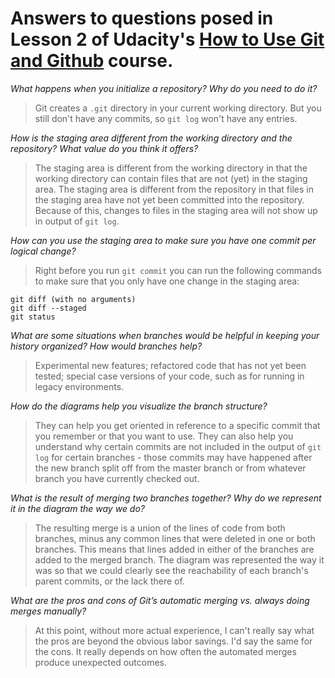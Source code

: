 # Answers to questions posed in Lesson 2 of Udacity's [How to Use Git and Github][1] course.

*What happens when you initialize a repository? Why do you need to do it?*

> Git creates a `.git` directory in your current working directory. But you still don't have any commits, so `git log` won't have any entries.

*How is the staging area different from the working directory and the
repository? What value do you think it offers?*

 >The staging area is different from the working directory in that the working
directory can contain files that are not (yet) in the staging area. The staging area is different from the repository in that files in the staging area have not yet been committed into the repository. Because of this, changes to files in the staging area will not show up in output of `git log`.

*How can you use the staging area to make sure you have one commit per logical change?*

>Right before you run `git commit` you can run the following commands to make sure that you only have one change in the staging area:

    git diff (with no arguments)
    git diff --staged
    git status

*What are some situations when branches would be helpful in keeping your
history organized? How would branches help?*

>Experimental new features; refactored code that has not yet been tested;
special case versions of your code, such as for running in legacy environments.

*How do the diagrams help you visualize the branch structure?*

>They can help you get oriented in reference to a specific commit that you remember or that you want to use. They can also help you understand why certain commits are not included in the output of `git log` for certain branches - those commits may have happened after the new branch split off from the master branch or from whatever branch you have currently checked out.

*What is the result of merging two branches together? Why do we represent it in the diagram the way we do?*

>The resulting merge is a union of the lines of code from both branches, minus any common lines that were deleted in one or both branches. This means that lines added in either of the branches are added to the merged branch. The diagram was represented the way it was so that we could clearly see the reachability of each branch's parent commits, or the lack there of.


*What are the pros and cons of Git’s automatic merging vs. always doing merges manually?*

>At this point, without more actual experience, I can't really say what the pros are beyond the obvious labor savings. I'd say the same for the cons. It really depends on how often the automated merges produce unexpected outcomes.

[1]: https://www.udacity.com/course/how-to-use-git-and-github--ud775

